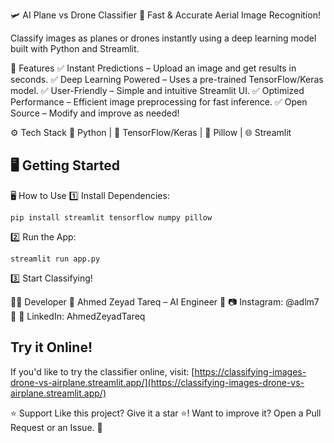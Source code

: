 🛩️ AI Plane vs Drone Classifier
🚀 Fast & Accurate Aerial Image Recognition!

Classify images as planes or drones instantly using a deep learning model built with Python and Streamlit.

🎯 Features
✅ Instant Predictions – Upload an image and get results in seconds.
✅ Deep Learning Powered – Uses a pre-trained TensorFlow/Keras model.
✅ User-Friendly – Simple and intuitive Streamlit UI.
✅ Optimized Performance – Efficient image preprocessing for fast inference.
✅ Open Source – Modify and improve as needed!

⚙ Tech Stack
🐍 Python | 🧠 TensorFlow/Keras | 📸 Pillow | 🌐 Streamlit


**🖥 Getting Started**
---------------------

🖥 How to Use
1️⃣ Install Dependencies:
```
pip install streamlit tensorflow numpy pillow
```

2️⃣ Run the App:
```
streamlit run app.py
```
3️⃣ Start Classifying!

👨‍💻 Developer
🔹 Ahmed Zeyad Tareq – AI Engineer
🔹 📷 Instagram: @adlm7
🔹 🔗 LinkedIn: AhmedZeyadTareq

**Try it Online!**
-----------------

If you'd like to try the classifier online, visit: [https://classifying-images-drone-vs-airplane.streamlit.app/](https://classifying-images-drone-vs-airplane.streamlit.app/)


⭐ Support
Like this project? Give it a star ⭐!
Want to improve it? Open a Pull Request or an Issue. 🚀



